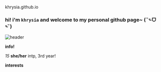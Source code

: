 khrysia.github.io

### **hi! i'm `khrysia` and welcome to my personal github page~** (˵ᵕ̴᷄ ᗜ ᵕ̴᷅˵)

![header](https://user-images.githubusercontent.com/118333233/202356348-9326c231-2014-485e-a96a-c079e79a7f7a.jpg)


**info!**

*15* **she/her** intp, 3rd year!

**interests**

